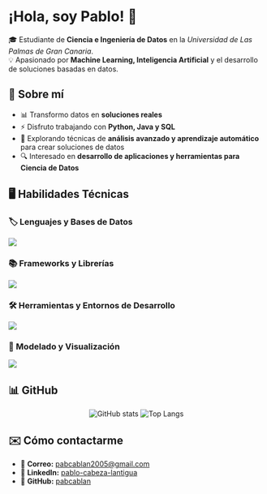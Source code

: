 # ¡Hola, soy Pablo! 👋  

🎓 Estudiante de **Ciencia e Ingeniería de Datos** en la *Universidad de Las Palmas de Gran Canaria*.  
💡 Apasionado por **Machine Learning, Inteligencia Artificial** y el desarrollo de soluciones basadas en datos.  


## 🚀 Sobre mí  

- 📊 Transformo datos en **soluciones reales**  
- ⚡ Disfruto trabajando con **Python, Java y SQL**  
- 🌱 Explorando técnicas de **análisis avanzado y aprendizaje automático** para crear soluciones de datos
- 🔍 Interesado en **desarrollo de aplicaciones y herramientas para Ciencia de Datos**


## 🖥️ Habilidades Técnicas

### 🏷 Lenguajes y Bases de Datos
<p align="left">
<img src="https://go-skill-icons.vercel.app/api/icons?i=python,java,r,sqlite,oracle,mysql"/>
</p>

### 📚 Frameworks y Librerías
<p align="left">
<img src="https://go-skill-icons.vercel.app/api/icons?i=numpy,pandas,matplotlib,scikitlearn,opencv,plotly,junit"/>
</p>

### 🛠 Herramientas y Entornos de Desarrollo
<p align="left">
<img src="https://go-skill-icons.vercel.app/api/icons?i=git,maven,api,idea,vscode,pycharm,jupyter,anaconda,virtualbox,windows"/>
</p>

### 🎨 Modelado y Visualización
<p align="left">
<img src="https://go-skill-icons.vercel.app/api/icons?i=uml,markdown"/>
</p>


## 📊 GitHub

<p align="center">
  <img src="https://github-readme-stats.vercel.app/api?username=pabcablan&show_icons=true&theme=tokyonight" alt="GitHub stats"/>
  <img src="https://github-readme-stats.vercel.app/api/top-langs/?username=pabcablan&layout=compact&theme=tokyonight" alt="Top Langs"/>
</p>


## ✉️ Cómo contactarme

- 💌 **Correo:** [pabcablan2005@gmail.com](mailto:pabcablan2005@gmail.com)  
- 🔗 **LinkedIn:** [pablo-cabeza-lantigua](https://www.linkedin.com/in/pablo-cabeza-lantigua)  
- 🐙 **GitHub:** [pabcablan](https://github.com/pabcablan)  

